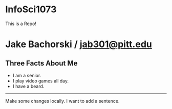 InfoSci1073
===========

This is a Repo!  

Jake Bachorski / jab301@pitt.edu
==================
Three Facts About Me
---

*   I am a senior.
*   I play video games all day.
*   I have a beard.

---
Make some changes locally.  I want to add  a sentence.
